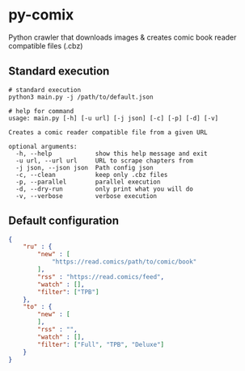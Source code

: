 # py-comix
Python crawler that downloads images & creates comic book reader compatible files (.cbz)

## Standard execution

```shell script
# standard execution
python3 main.py -j /path/to/default.json

# help for command
usage: main.py [-h] [-u url] [-j json] [-c] [-p] [-d] [-v]

Creates a comic reader compatible file from a given URL

optional arguments:
  -h, --help            show this help message and exit
  -u url, --url url     URL to scrape chapters from
  -j json, --json json  Path config json
  -c, --clean           keep only .cbz files
  -p, --parallel        parallel execution
  -d, --dry-run         only print what you will do
  -v, --verbose         verbose execution
```

## Default configuration

```json
{
    "ru" : {
        "new" : [
            "https://read.comics/path/to/comic/book"
        ],
        "rss" : "https://read.comics/feed",
        "watch" : [],
        "filter": ["TPB"]
    },
    "to" : {
        "new" : [
        ],
        "rss" : "",
        "watch" : [],
        "filter": ["Full", "TPB", "Deluxe"]
    }
}
```
